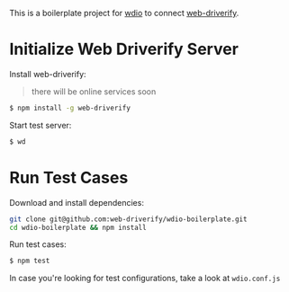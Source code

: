 This is a boilerplate project for [wdio][wdio] to connect [web-driverify][web-driverify].

# Initialize Web Driverify Server

Install web-driverify:

> there will be online services soon

```bash
$ npm install -g web-driverify
```

Start test server:

```bash
$ wd
```

# Run Test Cases

Download and install dependencies:

```bash
git clone git@github.com:web-driverify/wdio-boilerplate.git
cd wdio-boilerplate && npm install
```

Run test cases:

```bash
$ npm test
```

In case you're looking for test configurations, take a look at `wdio.conf.js`

[wdio]: http://webdriver.io
[web-driverify]: https://github.com/web-driverify/web-driverify

